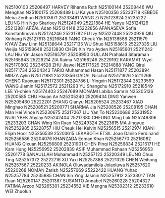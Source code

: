 N25100103	25208497	HARVEY Rihanna Ruth
N25100144	25208446	WU Menghan
N25100175	25208489	LIU Kaiyue
N25100356	25233718	KEBEDE Meba Zerihun
N25103671	25233491	WANG Zi
N25123924	25235222	LEUNG Hin Ngo Skarloey
N25124049	25221884	HE Yanyu
N25124126	25213881	AFZAL Adan
N25124148	25222856	AFANASEVA Sofia Konstantinovna
N25124246	25231782	FU Ivy
N25127448	25220926	QIU Xinhang
N25127613	25216848	TANG Cheuk Yin
N25138588	25211579	KYAW Zaw Linn
N25138644	25217135	WU Shuo
N25158615	25227335	LIU Weijia
N25158648	25213830	CHEN Xin Yao Ayden
N25165601	25211242	LAU Hiu Yin Jason
N25165791	25208950	GULLAN Prahalad Sitaraman
N25165943	25229214	ZIA Raima
N25166246	25229192	KARAMAT Wyel
N25170802	25234528	ZHU Jiawei
N25171629	25214888	YANG Qirui
N25171734	25204343	TARIQ Muhammad Hasan
N25171877	25203894	MIRZA Aylin
N25171881	25223356	GADAL Nischal
N25171926	25211269	CHENG Ruoxuan
N25172301	25224786	LI Yingxin
N25172344	25233599	WANG Jiamin
N25172572	25211293	YU Shangchu
N25172910	25218549	LEE Yi-chien
N25174403	25247689	MONAMI Labiba Samrin
N25205136	25200585	CHU Hsuan An
N25205240	25209434	DING Yanwen
N25205460	25222201	ZHANG Qianyu
N25205524	25233467	XIAO Minghao
N25208521	25200771	SHARMA Jia
N25208526	25208195	CHAN Man Hei Vince
N25230675	25217267	LIU Yan To
N25230686	25231952	NURLYBEK Abylay
N25242404	25217380	CHEUNG Ming Lok
N25249306	25233203	CHAN Wing Kin Ryan
N25249324	25223615	MA Jingyue
N25252985	25228757	HIU Cheuk Hei Kelvin
N25256515	25212974	KIANI Elijah Hoor
N25256539	25200615	LEKABOTH  ETSIL Joao Danilo Ferdinand
N25256586	25204076	KHANZADA Eeman Khan
N25256770	25216082	HUANG Qixuan
N25256809	25231901	CHEN Pinqi
N25256834	25216171	HE Kam Hung
N25256952	25202839	ASIF Muhammad Rohaan
N25256953	25201778	SANAULLAH Muhammad
N25257123	25220349	LEUNG Chuo Ting
N25257372	25222716	XU Yaxi
N25257388	25221329	CHEN Weihong
N25257567	25220233	AKINOLA Oluwadamilola Jolaoluwa
N25257620	25220268	NOMAN Zarish
N25257669	25222422	HUANG Yuhao
N25257784	25235885	CHAN Sin Ying Jasmin
N25257912	25233017	TAN Ruan
N25260147	25201387	SUSANTO Annabel
N25260228	25204327	FATIMA Arzoo
N25265301	25234552	XIE Mengna
N25302312	25233610	WEI Zhuolun
